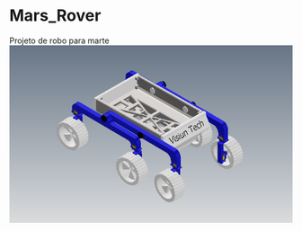 # Mars_Rover

Projeto de robo para marte
![imagem do projeto](https://github.com/Muzashii/Mars_Rover/blob/main/foto.png)
